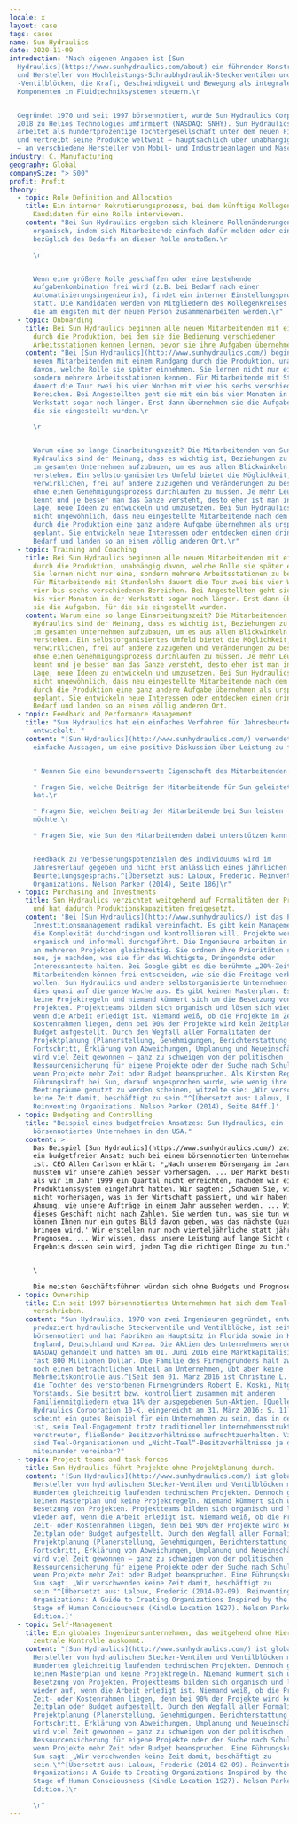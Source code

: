 ```yaml
---
locale: x
layout: case
tags: cases
name: Sun Hydraulics
date: 2020-11-09
introduction: "Nach eigenen Angaben ist [Sun
  Hydraulics](https://www.sunhydraulics.com/about) ein führender Konstrukteur
  und Hersteller von Hochleistungs-Schraubhydraulik-Steckerventilen und
  -Ventilblöcken, die Kraft, Geschwindigkeit und Bewegung als integrale
  Komponenten in Fluidtechniksystemen steuern.\r


  Gegründet 1970 und seit 1997 börsennotiert, wurde Sun Hydraulics Corporation
  2018 zu Helios Technologies umfirmiert (NASDAQ: SNHY). Sun Hydraulics LLC
  arbeitet als hundertprozentige Tochtergesellschaft unter dem neuen Firmennamen
  und vertreibt seine Produkte weltweit – hauptsächlich über unabhängige Händler
  – an verschiedene Hersteller von Mobil- und Industrieanlagen und Maschinen.\r"
industry: C. Manufacturing
geography: Global
companySize: "> 500"
profit: Profit
theory:
  - topic: Role Definition and Allocation
    title: Ein interner Rekrutierungsprozess, bei dem künftige Kollegen die
      Kandidaten für eine Rolle interviewen.
    content: "Bei Sun Hydraulics ergeben sich kleinere Rollenänderungen meist
      organisch, indem sich Mitarbeitende einfach dafür melden oder ein Gespräch
      bezüglich des Bedarfs an dieser Rolle anstoßen.\r

      \r


      Wenn eine größere Rolle geschaffen oder eine bestehende
      Aufgabenkombination frei wird (z.B. bei Bedarf nach einer
      Automatisierungsingenieurin), findet ein interner Einstellungsprozess
      statt. Die Kandidaten werden von Mitgliedern des Kollegenkreises befragt,
      die am engsten mit der neuen Person zusammenarbeiten werden.\r"
  - topic: Onboarding
    title: Bei Sun Hydraulics beginnen alle neuen Mitarbeitenden mit einem Rundgang
      durch die Produktion, bei dem sie die Bedienung verschiedener
      Arbeitsstationen kennen lernen, bevor sie ihre Aufgaben übernehmen.
    content: "Bei [Sun Hydraulics](http://www.sunhydraulics.com/) beginnen alle
      neuen Mitarbeitenden mit einem Rundgang durch die Produktion, unabhängig
      davon, welche Rolle sie später einnehmen. Sie lernen nicht nur eine,
      sondern mehrere Arbeitsstationen kennen. Für Mitarbeitende mit Stundenlohn
      dauert die Tour zwei bis vier Wochen mit vier bis sechs verschiedenen
      Bereichen. Bei Angestellten geht sie mit ein bis vier Monaten in der
      Werkstatt sogar noch länger. Erst dann übernehmen sie die Aufgaben, für
      die sie eingestellt wurden.\r

      \r


      Warum eine so lange Einarbeitungszeit? Die Mitarbeitenden von Sun
      Hydraulics sind der Meinung, dass es wichtig ist, Beziehungen zu anderen
      im gesamten Unternehmen aufzubauen, um es aus allen Blickwinkeln zu
      verstehen. Ein selbstorganisiertes Umfeld bietet die Möglichkeit, Dinge zu
      verwirklichen, frei auf andere zuzugehen und Veränderungen zu besprechen,
      ohne einen Genehmigungsprozess durchlaufen zu müssen. Je mehr Leute man
      kennt und je besser man das Ganze versteht, desto eher ist man in der
      Lage, neue Ideen zu entwickeln und umzusetzen. Bei Sun Hydraulics ist es
      nicht ungewöhnlich, dass neu eingestellte Mitarbeitende nach dem Rundgang
      durch die Produktion eine ganz andere Aufgabe übernehmen als ursprünglich
      geplant. Sie entwickeln neue Interessen oder entdecken einen dringenden
      Bedarf und landen so an einem völlig anderen Ort.\r"
  - topic: Training and Coaching
    title: Bei Sun Hydraulics beginnen alle neuen Mitarbeitenden mit einem Rundgang
      durch die Produktion, unabhängig davon, welche Rolle sie später einnehmen.
      Sie lernen nicht nur eine, sondern mehrere Arbeitsstationen zu bedienen.
      Für Mitarbeitende mit Stundenlohn dauert die Tour zwei bis vier Wochen mit
      vier bis sechs verschiedenen Bereichen. Bei Angestellten geht sie mit ein
      bis vier Monaten in der Werkstatt sogar noch länger. Erst dann übernehmen
      sie die Aufgaben, für die sie eingestellt wurden.
    content: Warum eine so lange Einarbeitungszeit? Die Mitarbeitenden von Sun
      Hydraulics sind der Meinung, dass es wichtig ist, Beziehungen zu anderen
      im gesamten Unternehmen aufzubauen, um es aus allen Blickwinkeln zu
      verstehen. Ein selbstorganisiertes Umfeld bietet die Möglichkeit, Dinge zu
      verwirklichen, frei auf andere zuzugehen und Veränderungen zu besprechen,
      ohne einen Genehmigungsprozess durchlaufen zu müssen. Je mehr Leute man
      kennt und je besser man das Ganze versteht, desto eher ist man in der
      Lage, neue Ideen zu entwickeln und umzusetzen. Bei Sun Hydraulics ist es
      nicht ungewöhnlich, dass neu eingestellte Mitarbeitende nach dem Rundgang
      durch die Produktion eine ganz andere Aufgabe übernehmen als ursprünglich
      geplant. Sie entwickeln neue Interessen oder entdecken einen dringenden
      Bedarf und landen so an einem völlig anderen Ort.
  - topic: Feedback and Performance Management
    title: "Sun Hydraulics hat ein einfaches Verfahren für Jahresbeurteilungen
      entwickelt. "
    content: "[Sun Hydraulics](http://www.sunhydraulics.com/) verwendet vier
      einfache Aussagen, um eine positive Diskussion über Leistung zu führen:\ 


      * Nennen Sie eine bewundernswerte Eigenschaft des Mitarbeitenden.\r

      * Fragen Sie, welche Beiträge der Mitarbeitende für Sun geleistet
      hat.\r

      * Fragen Sie, welchen Beitrag der Mitarbeitende bei Sun leisten
      möchte.\r

      * Fragen Sie, wie Sun den Mitarbeitenden dabei unterstützen kann.\r


      Feedback zu Verbesserungspotenzialen des Individuums wird im
      Jahresverlauf gegeben und nicht erst anlässlich eines jährlichen
      Beurteilungsgesprächs.^[Übersetzt aus: Laloux, Frederic. Reinventing
      Organizations. Nelson Parker (2014), Seite 186]\r"
  - topic: Purchasing and Investments
    title: Sun Hydraulics verzichtet weitgehend auf Formalitäten der Projektplanung
      und hat dadurch Produktionskapazitäten freigesetzt.
    content: 'Bei [Sun Hydraulics](http://www.sunhydraulics/) ist das Projekt- und
      Investitionsmanagement radikal vereinfacht. Es gibt kein Management, das
      die Komplexität durchdringen und kontrollieren will. Projekte werden
      organisch und informell durchgeführt. Die Ingenieure arbeiten in der Regel
      an mehreren Projekten gleichzeitig. Sie ordnen ihre Prioritäten ständig
      neu, je nachdem, was sie für das Wichtigste, Dringendste oder
      Interessanteste halten. Bei Google gibt es die berühmte „20%-Zeit": Die
      Mitarbeitenden können frei entscheiden, wie sie die Freitage verbringen
      wollen. Sun Hydraulics und andere selbstorganisierte Unternehmen dehnen
      dies quasi auf die ganze Woche aus. Es gibt keinen Masterplan. Es gibt
      keine Projektregeln und niemand kümmert sich um die Besetzung von
      Projekten. Projektteams bilden sich organisch und lösen sich wieder auf,
      wenn die Arbeit erledigt ist. Niemand weiß, ob die Projekte im Zeit- oder
      Kostenrahmen liegen, denn bei 90% der Projekte wird kein Zeitplan oder
      Budget aufgestellt. Durch den Wegfall aller Formalitäten der
      Projektplanung (Planerstellung, Genehmigungen, Berichterstattung zum
      Fortschritt, Erklärung von Abweichungen, Umplanung und Neueinschätzung)
      wird viel Zeit gewonnen – ganz zu schweigen von der politischen
      Ressourcensicherung für eigene Projekte oder der Suche nach Schuldigen,
      wenn Projekte mehr Zeit oder Budget beanspruchen. Als Kirsten Regal,
      Führungskraft bei Sun, darauf angesprochen wurde, wie wenig ihre
      Meetingräume genutzt zu werden scheinen, witzelte sie: „Wir verschwenden
      keine Zeit damit, beschäftigt zu sein."^[Übersetzt aus: Laloux, Frederic.
      Reinventing Organizations. Nelson Parker (2014), Seite 84ff.]'
  - topic: Budgeting and Controlling
    title: "Beispiel eines budgetfreien Ansatzes: Sun Hydraulics, ein
      börsennotiertes Unternehmen in den USA."
    content: >
      Das Beispiel [Sun Hydraulics](https://www.sunhydraulics.com/) zeigt, dass
      ein budgetfreier Ansatz auch bei einem börsennotierten Unternehmen möglich
      ist. CEO Allen Carlson erklärt: *„Nach unserem Börsengang im Januar 1997
      mussten wir unsere Zahlen besser vorhersagen. ... Der Markt bestrafte uns,
      als wir im Jahr 1999 ein Quartal nicht erreichten, nachdem wir ein neues
      Produktionssystem eingeführt hatten. Wir sagten: ‚Schauen Sie, wir können
      nicht vorhersagen, was in der Wirtschaft passiert, und wir haben keine
      Ahnung, wie unsere Aufträge in einem Jahr aussehen werden. ... Wir führen
      dieses Geschäft nicht nach Zahlen. Sie werden tun, was sie tun werden. Wir
      können Ihnen nur ein gutes Bild davon geben, was das nächste Quartal
      bringen wird.' Wir erstellen nur noch vierteljährliche statt jährlicher
      Prognosen. ... Wir wissen, dass unsere Leistung auf lange Sicht das
      Ergebnis dessen sein wird, jeden Tag die richtigen Dinge zu tun."*


      \

      Die meisten Geschäftsführer würden sich ohne Budgets und Prognosen nackt fühlen. Carlson wurde gefragt: „Wie gehen Sie damit um, dass Sie keine Prognosen haben, mit denen Sie die Leistung der Mitarbeitenden messen können? Woher wissen Sie zum Beispiel, ob Ihre Leute in Deutschland (wo Sun ein Werk hat) im letzten Jahr gute Arbeit geleistet haben, wenn Sie kein Ziel zum Vergleich haben?". Seine Antwort kam wie aus der Pistole geschossen: *„Wer weiß? Wen interessiert das? Sie arbeiten alle hart und geben ihr Bestes. Wir haben überall auf der Welt gute Leute, und wenn ich eine solche Form von Bewertung brauche, habe ich wahrscheinlich die falsche Person an Bord. Das ist einfach die Art, wie wir arbeiten. ... Wenn ich Verkaufsleiter bei Sun in den USA bin und Sie mich nach der Prognose fragen, habe ich keine Antwort! Wie könnte ich überhaupt eine Vorausschau erstellen? ... Am Ende des Tages liegt so vieles außerhalb unserer Kontrolle. ... Es ist unmöglich, das Unvorhersehbare vorherzusagen.“*
  - topic: Ownership
    title: Ein seit 1997 börsennotiertes Unternehmen hat sich dem Teal-Paradigma
      verschrieben.
    content: "Sun Hydraulics, 1970 von zwei Ingenieuren gegründet, entwickelt und
      produziert hydraulische Steckerventile und Ventilblöcke, ist seit 1997
      börsennotiert und hat Fabriken am Hauptsitz in Florida sowie in Kansas,
      England, Deutschland und Korea. Die Aktien des Unternehmens werden an der
      NASDAQ gehandelt und hatten am 01. Juni 2016 eine Marktkapitalisierung von
      fast 800 Millionen Dollar. Die Familie des Firmengründers hält zwar immer
      noch einen beträchtlichen Anteil am Unternehmen, übt aber keine
      Mehrheitskontrolle aus.^[Seit dem 01. März 2016 ist Christine L. Koski,
      die Tochter des verstorbenen Firmengründers Robert E. Koski, Mitglied des
      Vorstands. Sie besitzt bzw. kontrolliert zusammen mit anderen
      Familienmitgliedern etwa 14% der ausgegebenen Sun-Aktien. [Quelle: Sun
      Hydraulics Corporation 10-K, eingereicht am 31. März 2016; S. 11] Sun
      scheint ein gutes Beispiel für ein Unternehmen zu sein, das in der Lage
      ist, sein Teal-Engagement trotz traditioneller Unternehmensstruktur und
      verstreuter, fließender Besitzverhältnisse aufrechtzuerhalten. Vielleicht
      sind Teal-Organisationen und „Nicht-Teal“-Besitzverhältnisse ja doch
      miteinander vereinbar?"
  - topic: Project teams and task forces
    title: Sun Hydraulics führt Projekte ohne Projektplanung durch.
    content: '[Sun Hydraulics](http://www.sunhydraulics.com/) ist globaler
      Hersteller von hydraulischen Stecker-Ventilen und Ventilblöcken mit
      Hunderten gleichzeitig laufenden technischen Projekten. Dennoch gibt es
      keinen Masterplan und keine Projektregeln. Niemand kümmert sich um die
      Besetzung von Projekten. Projektteams bilden sich organisch und lösen sich
      wieder auf, wenn die Arbeit erledigt ist. Niemand weiß, ob die Projekte im
      Zeit- oder Kostenrahmen liegen, denn bei 90% der Projekte wird kein
      Zeitplan oder Budget aufgestellt. Durch den Wegfall aller Formalitäten der
      Projektplanung (Planerstellung, Genehmigungen, Berichterstattung zum
      Fortschritt, Erklärung von Abweichungen, Umplanung und Neueinschätzung)
      wird viel Zeit gewonnen – ganz zu schweigen von der politischen
      Ressourcensicherung für eigene Projekte oder der Suche nach Schuldigen,
      wenn Projekte mehr Zeit oder Budget beanspruchen. Eine Führungskraft bei
      Sun sagt: „Wir verschwenden keine Zeit damit, beschäftigt zu
      sein."^[Übersetzt aus: Laloux, Frederic (2014-02-09). Reinventing
      Organizations: A Guide to Creating Organizations Inspired by the Next
      Stage of Human Consciousness (Kindle Location 1927). Nelson Parker. Kindle
      Edition.]'
  - topic: Self-Management
    title: Ein globales Ingenieursunternehmen, das weitgehend ohne Hierarchie oder
      zentrale Kontrolle auskommt.
    content: "[Sun Hydraulics](http://www.sunhydraulics.com/) ist globaler
      Hersteller von hydraulischen Stecker-Ventilen und Ventilblöcken mit
      Hunderten gleichzeitig laufenden technischen Projekten. Dennoch gibt es
      keinen Masterplan und keine Projektregeln. Niemand kümmert sich um die
      Besetzung von Projekten. Projektteams bilden sich organisch und lösen sich
      wieder auf, wenn die Arbeit erledigt ist. Niemand weiß, ob die Projekte im
      Zeit- oder Kostenrahmen liegen, denn bei 90% der Projekte wird kein
      Zeitplan oder Budget aufgestellt. Durch den Wegfall aller Formalitäten der
      Projektplanung (Planerstellung, Genehmigungen, Berichterstattung zum
      Fortschritt, Erklärung von Abweichungen, Umplanung und Neueinschätzung)
      wird viel Zeit gewonnen – ganz zu schweigen von der politischen
      Ressourcensicherung für eigene Projekte oder der Suche nach Schuldigen,
      wenn Projekte mehr Zeit oder Budget beanspruchen. Eine Führungskraft bei
      Sun sagt: „Wir verschwenden keine Zeit damit, beschäftigt zu
      sein.\"^[Übersetzt aus: Laloux, Frederic (2014-02-09). Reinventing
      Organizations: A Guide to Creating Organizations Inspired by the Next
      Stage of Human Consciousness (Kindle Location 1927). Nelson Parker. Kindle
      Edition.]\r

      \r"
---
```

